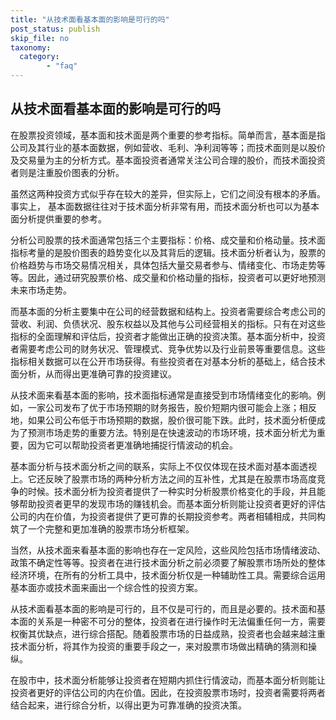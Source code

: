 ```yaml
---
title: "从技术面看基本面的影响是可行的吗"
post_status: publish
skip_file: no
taxonomy:
  category:
        - "faq"
---
```


## 从技术面看基本面的影响是可行的吗

在股票投资领域，基本面和技术面是两个重要的参考指标。简单而言，基本面是指公司及其行业的基本面数据，例如营收、毛利、净利润等等；而技术面则是以股价及交易量为主的分析方式。基本面投资者通常关注公司合理的股价，而技术面投资者则是注重股价图表的分析。

虽然这两种投资方式似乎存在较大的差异，但实际上，它们之间没有根本的矛盾。事实上， 基本面数据往往对于技术面分析非常有用，而技术面分析也可以为基本面分析提供重要的参考。

分析公司股票的技术面通常包括三个主要指标：价格、成交量和价格动量。技术面指标考量的是股价图表的趋势变化以及其背后的逻辑。技术面分析者认为，股票的价格趋势与市场交易情况相关，具体包括大量交易者参与、情绪变化、市场走势等等。因此，通过研究股票价格、成交量和价格动量的指标，投资者可以更好地预测未来市场走势。

而基本面的分析主要集中在公司的经营数据和结构上。投资者需要综合考虑公司的营收、利润、负债状况、股东权益以及其他与公司经营相关的指标。只有在对这些指标的全面理解和评估后，投资者才能做出正确的投资决策。基本面分析中，投资者需要考虑公司的财务状况、管理模式、竞争优势以及行业前景等重要信息。这些指标相关数据可以在公开市场获得。有些投资者在对基本分析的基础上，结合技术面分析，从而得出更准确可靠的投资建议。

从技术面来看基本面的影响，技术面指标通常是直接受到市场情绪变化的影响。例如，一家公司发布了优于市场预期的财务报告，股价短期内很可能会上涨；相反地，如果公司公布低于市场预期的数据，股价很可能下跌。此时，技术面分析便成为了预测市场走势的重要方法。特别是在快速波动的市场环境，技术面分析尤为重要，因为它可以帮助投资者更准确地捕捉行情波动的机会。

基本面分析与技术面分析之间的联系，实际上不仅仅体现在技术面对基本面透视上。它还反映了股票市场的两种分析方法之间的互补性，尤其是在股票市场高度竞争的时候。技术面分析为投资者提供了一种实时分析股票价格变化的手段，并且能够帮助投资者更早的发现市场的赚钱机会。而基本面分析则能让投资者更好的评估公司的内在价值，为投资者提供了更可靠的长期投资参考。两者相辅相成，共同构筑了一个完整和更加准确的股票市场分析框架。

当然，从技术面来看基本面的影响也存在一定风险，这些风险包括市场情绪波动、政策不确定性等等。投资者在进行技术面分析之前必须要了解股票市场所处的整体经济环境，在所有的分析工具中，技术面分析仅是一种辅助性工具。需要综合运用基本面亦或技术面来画出一个综合性的投资方案。

从技术面看基本面的影响是可行的，且不仅是可行的，而且是必要的。技术面和基本面的关系是一种密不可分的整体，投资者在进行操作时无法偏重任何一方，需要权衡其优缺点，进行综合搭配。随着股票市场的日益成熟，投资者也会越来越注重技术面分析，将其作为投资的重要手段之一，来对股票市场做出精确的猜测和操纵。

在股市中，技术面分析能够让投资者在短期内抓住行情波动，而基本面分析则能让投资者更好的评估公司的内在价值。因此，在投资股票市场时，投资者需要将两者结合起来，进行综合分析，以得出更为可靠准确的投资决策。
